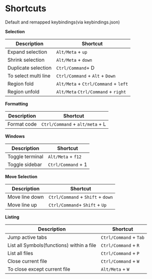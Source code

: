 # Shortcuts

Default and remapped keybindings(via keybindings.json)

**Selection**

| Description | Shortcut|
|-------------|---------|
|Expand selection | `Alt/Meta` + `up`|
|Shrink selection | `Alt/Meta` + `down`|
|Duplicate selection | `Ctrl/Command`+ D|
|To select multi line| `Ctrl/Command` + `Alt` + `Down`|
|Region fold | `Alt/Meta` + `Ctrl/Command` + `left`|
|Region unfold | `Alt/Meta` `Ctrl/Command` + `right`|

**Formatting**

| Description | Shortcut|
|-------------|---------|
|Format code | `Ctrl/Command` + `alt/meta` + L |


**Windows**

| Description | Shortcut|
|-------------|---------|
|Toggle terminal | `Alt/Meta` + `f12`|
|Toggle sidebar | `Ctrl/Command` + 1 |


**Move Selection**

| Description | Shortcut|
|-------------|---------|
|Move line down | `Ctrl/Command` + `Shift` + `down`|
|Move line up | `Ctrl/Command`+ `Shift` + `Up`|


**Listing**

| Description | Shortcut|
|-------------|---------|
|Jump active tabs| `Ctrl/Command` + `Tab`|
|List all Symbols(functions) within a file|`Ctrl/Command` + `R`|
|List all files|`Ctrl/Command` + `P`|
|Close current file|`Ctrl/Command` + `W`|
|To close except current file|`Alt/Meta` + `W`|
